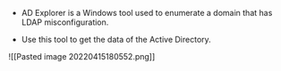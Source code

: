 -   AD Explorer is a Windows tool used to enumerate a domain that has LDAP misconfiguration.
    
-   Use this tool to get the data of the Active Directory.


![[Pasted image 20220415180552.png]]